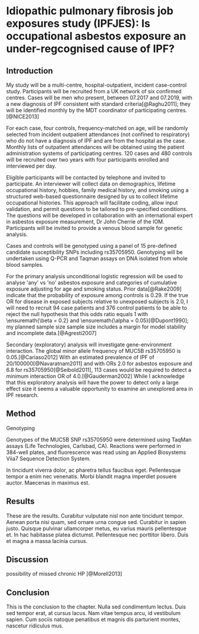 # Idiopathic pulmonary fibrosis job exposures study (IPFJES): Is occupational asbestos exposure an under-regcognised cause of IPF?

## Introduction

My study will be a multi-centre, hospital-outpatient, incident case-control study. Participants will be recruited from a UK network of six confirmed centres. Cases will be men who present, between 07.2017 and 07.2019, with a new diagnosis of IPF consistent with standard criteria[@Raghu2011]; they will be identified monthly by the MDT coordinator of participating centres.[@NICE2013]

For each case, four controls, frequency-matched on age, will be randomly selected from incident outpatient attendances (not confined to respiratory) who do not have a diagnosis of IPF and are from the hospital as the case. Monthly lists of outpatient attendances will be obtained using the patient administration systems of participating centres. 120 cases and 480 controls will be recruited over two years with four participants enrolled and interviewed per day. 

Eligible participants will be contacted by telephone and invited to participate. An interviewer will collect data on demographics, lifetime occupational history, hobbies, family medical history, and smoking using a structured web-based questionnaire designed by us to collect lifetime occupational histories. This approach will facilitate coding, allow input validation, and permit questions to be tailored to pre-specified conditions. The questions will be developed in collaboration with an international expert in asbestos exposure measurement, Dr John Cherrie of the IOM. Participants will be invited to provide a venous blood sample for genetic analysis. 

Cases and controls will be genotyped using a panel of 15 pre-defined candidate susceptibility SNPs including rs35705950. Genotyping will be undertaken using Q-PCR and Taqman assays on DNA isolated from whole blood samples.

For the primary analysis unconditional logistic regression will be used to analyse 'any' vs 'no' asbestos exposure and categories of cumulative exposure adjusting for age and smoking status. Prior data[@Rake2009] indicate that the probability of exposure among controls is 0.29.  If the true OR for disease in exposed subjects relative to unexposed subjects is 2.0, I will need to recruit 94 case patients and 376 control patients to be able to reject the null hypothesis that this odds ratio equals 1 with \ensuremath{\beta = 0.2} and \ensuremath{\alpha = 0.05}[@Dupont1990]; my planned sample size sample size includes a margin for model stability and incomplete data.[@Agresti2007]

Secondary (exploratory) analysis will investigate gene-environment interaction. The global minor allele frequency of MUC5B rs35705950 is 0.05.[@Cariaso2012] With an estimated prevalence of IPF of 20/100000[@Navaratnam2011] and with ORs 2.0 for asbestos exposure and 6.8 for rs35705950[@Seibold2011], 113 cases would be required to detect a minimum interaction OR of 4.0.[@Gauderman2002] While I acknowledge that this exploratory analysis will have the power to detect only a large effect size it seems a valuable opportunity to examine an unexplored area in IPF research.

## Method

<!--
https://journals.lww.com/epidem/Abstract/1999/03000/Case_Only_Design_to_Measure_Gene_Gene_Interaction_.14.aspx#pdf-link

https://academic.oup.com/ije/article/40/5/1329/657226

list of wood exposed socs paul from sinonasal cancer
buckinghamshire
?http://www.hse.gov.uk/research/rrpdf/rr933.pdf
-->


Genotyping

Genotypes of the MUC5B SNP rs35705950 were determined using TaqMan assays (Life Technologies, Carlsbad, CA). Reactions were performed in 384-well plates, and fluorescence was read using an Applied Biosystems Viia7 Sequence Detection System.



In tincidunt viverra dolor, ac pharetra tellus faucibus eget. Pellentesque tempor a enim nec venenatis. Morbi blandit magna imperdiet posuere auctor. Maecenas in maximus est.


<!-- 
Comments can be added like this.
--> 

## Results

These are the results. Curabitur vulputate nisl non ante tincidunt tempor. Aenean porta nisi quam, sed ornare urna congue sed. Curabitur in sapien justo. Quisque pulvinar ullamcorper metus, eu varius mauris pellentesque et. In hac habitasse platea dictumst. Pellentesque nec porttitor libero. Duis et magna a massa lacinia cursus.

## Discussion

possibility of missed chronic HP [@Morell2013]

## Conclusion

This is the conclusion to the chapter. Nulla sed condimentum lectus. Duis sed tempor erat, at cursus lacus. Nam vitae tempus arcu, id vestibulum sapien. Cum sociis natoque penatibus et magnis dis parturient montes, nascetur ridiculus mus.






